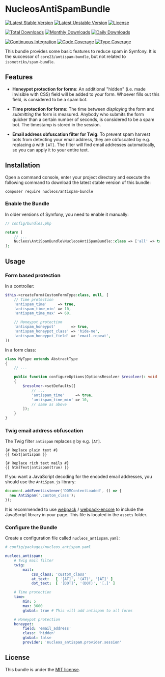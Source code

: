 NucleosAntiSpamBundle
=====================
[![Latest Stable Version](https://poser.pugx.org/nucleos/antispam-bundle/v/stable)](https://packagist.org/packages/nucleos/antispam-bundle)
[![Latest Unstable Version](https://poser.pugx.org/nucleos/antispam-bundle/v/unstable)](https://packagist.org/packages/nucleos/antispam-bundle)
[![License](https://poser.pugx.org/nucleos/antispam-bundle/license)](LICENSE.md)

[![Total Downloads](https://poser.pugx.org/nucleos/antispam-bundle/downloads)](https://packagist.org/packages/nucleos/antispam-bundle)
[![Monthly Downloads](https://poser.pugx.org/nucleos/antispam-bundle/d/monthly)](https://packagist.org/packages/nucleos/antispam-bundle)
[![Daily Downloads](https://poser.pugx.org/nucleos/antispam-bundle/d/daily)](https://packagist.org/packages/nucleos/antispam-bundle)

[![Continuous Integration](https://github.com/nucleos/NucleosAntiSpamBundle/workflows/Continuous%20Integration/badge.svg?event=push)](https://github.com/nucleos/NucleosAntiSpamBundle/actions?query=workflow%3A"Continuous+Integration"+event%3Apush)
[![Code Coverage](https://codecov.io/gh/nucleos/NucleosAntiSpamBundle/graph/badge.svg)](https://codecov.io/gh/nucleos/NucleosAntiSpamBundle)
[![Type Coverage](https://shepherd.dev/github/nucleos/NucleosAntiSpamBundle/coverage.svg)](https://shepherd.dev/github/nucleos/NucleosAntiSpamBundle)

This bundle provides some basic features to reduce spam in Symfony. It is the successor of `core23/antispam-bundle`, but not related to `isometriks/spam-bundle`.

## Features

* **Honeypot protection for forms:** An additional "hidden" (i.e. made invisible with CSS) field will be added to your form. Whoever fills out this field, is considered to be a spam bot.

* **Time protection for forms:** The time between *displaying* the form and *submitting* the form is measured. Anybody who submits the form quicker than a certain number of seconds, is considered to be a spam bot. The timestamp is stored in the session.

* **Email address obfuscation filter for Twig:** To prevent spam harvest bots from detecting your email address, they are obfuscated by e.g. replacing `@` with `[AT]`. The filter will find email addresses automatically, so you can apply it to your entire text.

## Installation

Open a command console, enter your project directory and execute the following command to download the latest stable version of this bundle:

```
composer require nucleos/antispam-bundle
```

### Enable the Bundle

In older versions of Symfony, you need to enable it manually:

```php
// config/bundles.php

return [
    // ...
    Nucleos\AntiSpamBundle\NucleosAntiSpamBundle::class => ['all' => true],
];
```

## Usage

### Form based protection

In a controller:

```php
$this->createForm(CustomFormType:class, null, [
    // Time protection
    'antispam_time'     => true,
    'antispam_time_min' => 10,
    'antispam_time_max' => 60,

    // Honeypot protection
    'antispam_honeypot'       => true,
    'antispam_honeypot_class' => 'hide-me',
    'antispam_honeypot_field' => 'email-repeat',
])
```

In a form class:

```php
class MyType extends AbstractType
{
    // ...

    public function configureOptions(OptionsResolver $resolver): void
    {
        $resolver->setDefaults([
            // ...
            'antispam_time'     => true,
            'antispam_time_min' => 10,
            // same as above
        ]);
    }
}
```

### Twig email address obfuscation

The Twig filter `antispam` replaces `@` by e.g. `[AT]`.

```twig
{# Replace plain text #}
{{ text|antispam }}

{# Replace rich text mails #}
{{ htmlText|antispam(true) }}
```

If you want a JavaScript decoding for the encoded email addresses, you should use the `AntiSpam.js` library:

```javascript
document.addEventListener('DOMContentLoaded', () => {
  new AntiSpam('.custom_class');
});
```

It is recommended to use [webpack](https://webpack.js.org/) / [webpack-encore](https://github.com/symfony/webpack-encore)
to include the JavaScript library in your page. This file is located in the `assets` folder.

### Configure the Bundle

Create a configuration file called `nucleos_antispam.yaml`:

```yaml
# config/packages/nucleos_antispam.yaml

nucleos_antispam:
    # Twig mail filter
    twig:
        mail:
            css_class: 'custom_class'
            at_text:   [ '[AT]', '(AT)', '[ÄT]' ]
            dot_text:  [ '[DOT]', '(DOT)', '[.]' ]

    # Time protection
    time:
        min: 5
        max: 3600
        global: true # This will add antispam to all forms

    # Honeypot protection
    honeypot:
        field: 'email_address'
        class: 'hidden'
        global: false
        provider: 'nucleos_antispam.provider.session'
```

## License

This bundle is under the [MIT license](LICENSE.md).
